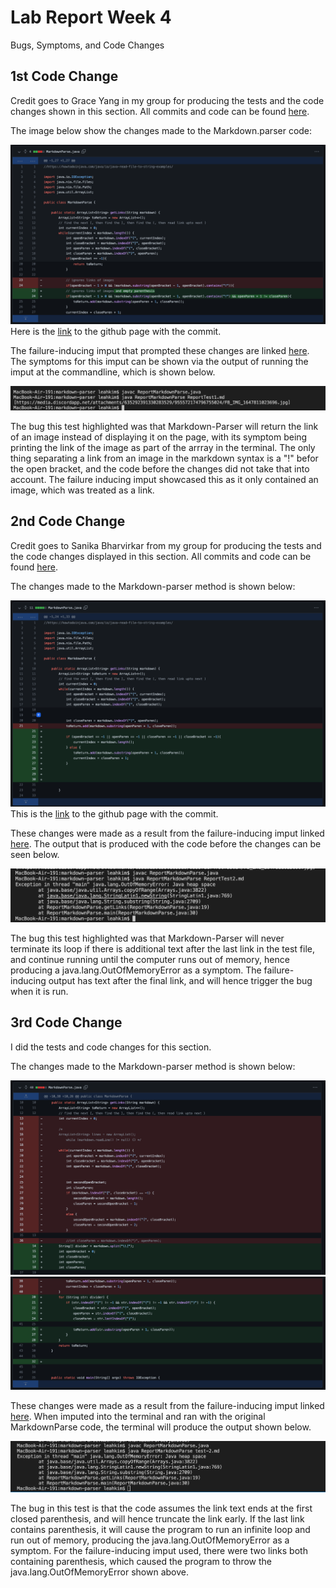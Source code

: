 Lab Report Week 4
====
Bugs, Symptoms, and Code Changes

1st Code Change
---
Credit goes to Grace Yang in my group for producing the tests and the code changes shown in this section.
All commits and code can be found [here](https://github.com/yyygrace/markdown-parser/commits/main).

The image below show the changes made to the Markdown.parser code:

![image](lab-report-2/code1.png)
Here is the [link](https://github.com/yyygrace/markdown-parser/commit/7b26dc026f6abda7f007b42a1592d0ae0878808b) to the github page with the commit.

The failure-inducing imput that prompted these changes are linked [here](https://github.com/yyygrace/markdown-parser/blob/46d9b7d058d317f53565a94d4c17c3c534784221/image-tester.md). The symptoms for this imput can be shown via the output of running the imput at the commandline, which is shown below. 

![image](lab-report-2/output1.png)

The bug this test highlighted was that Markdown-Parser will return the link of an image instead of displaying it on the page, with its symptom being printing the link of the image as part of the arrray in the terminal. The only thing separating a link from an image in the markdown syntax is a "!" befor the open bracket, and the code before the changes did not take that into account. The failure inducing imput showcased this as it only contained an image, which was treated as a link.

2nd Code Change
---
Credit goes to Sanika Bharvirkar from my group for producing the tests and the code changes displayed in this section.
All commits and code can be found [here](https://github.com/imsanika03/markdown-parser/commits/main).

The changes made to the Markdown-parser method is shown below:

![image](lab-report-2/code2.png)
This is the [link](https://github.com/imsanika03/markdown-parser/commit/e4a90a41a6fdf8f8c6940e4462043fa73c58e2c7) to the github page with the commit.

These changes were made as a result from the failure-inducing imput linked [here](https://github.com/imsanika03/markdown-parser/blob/ec3625f228e58e152f9997596da53b70b3b09a0d/test2-file.md). The output that is produced with the code before the changes can be seen below.

![image](lab-report-2/output2.png)

The bug this test highlighted was that Markdown-Parser will never terminate its loop if there is additional text after the last link in the test file, and continue running until the computer runs out of memory, hence producing a java.lang.OutOfMemoryError as a symptom. The failure-inducing output has text after the final link, and will hence trigger the bug when it is run. 

3rd Code Change
---
I did the tests and code changes for this section.

The changes made to the Markdown-parser method is shown below:

![image](lab-report-2/code3.1.png)
![image](lab-report-2/code3.2.png)

These changes were made as a result from the failure-inducing imput linked [here](https://github.com/l-j-kim/markdown-parser/blob/main/test-2.md?plain=1). When imputed into the terminal and ran with the original MarkdownParse code, the terminal will produce the output shown below.  

![image](lab-report-2/output3.png)

The bug in this test is that the code assumes the link text ends at the first closed parenthesis, and will hence truncate the link early. If the last link contains parenthesis, it will cause the program to run an infinite loop and run out of memory, producing the java.lang.OutOfMemoryError as a symptom. For the failure-inducing imput used, there were two links both containing parenthesis, which caused the program to throw the java.lang.OutOfMemoryError shown above. 
